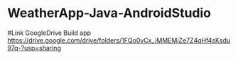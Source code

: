 # WeatherApp-Java-AndroidStudio

#Link GoogleDrive Build app https://drive.google.com/drive/folders/1FQo0vCx_jMMEMiZe7Z4qHf4sKsdu97q-?usp=sharing 
